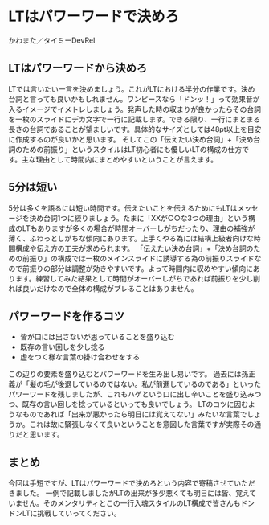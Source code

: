 # LTはパワーワードで決めろ
<div class="flushright">かわまた／タイミーDevRel</div>

## LTはパワーワードから決めろ
LTでは言いたい一言を決めましょう。これがLTにおける半分の作業です。決め台詞と言っても良いかもしれません。ワンピースなら「ドンッ！」って効果音が入るイメージでイメトレしましょう。発声した時の収まりが良かったらその台詞を一枚のスライドにデカ文字で一行に記載します。できる限り、一行にまとまる長さの台詞であることが望ましいです。具体的なサイズとしては48pt以上を目安に作成するのが良いかと思います。
そしてこの「伝えたい決め台詞」+「決め台詞のための前振り」というスタイルはLT初心者にも優しいLTの構成の仕方です。主な理由として時間内にまとめやすいということが言えます。

## 5分は短い
5分は多くを語るには短い時間です。伝えたいことを伝えるためにもLTはメッセージを決め台詞1つに絞りましょう。たまに「XXが○○な3つの理由」という構成のLTもありますが多くの場合が時間オーバーしがちだったり、理由の補強が薄く、ふわっとしがちな傾向にあります。上手くやる為には結構上級者向けな時間構成や伝え方の工夫が求められます。
「伝えたい決め台詞」+「決め台詞のための前振り」の構成では一枚のメインスライドに誘導する為の前振りスライドなので前振りの部分は調整が効きやすいです。よって時間内に収めやすい傾向にあります。練習してみた結果として時間がオーバーしがちであれば前振りを少し削れば良いだけなので全体の構成がブレることはありません。

## パワーワードを作るコツ
- 皆が口には出さないが思っていることを盛り込む
- 既存の言い回しを少し捻る
- 虚をつく様な言葉の掛け合わせをする

この辺りの要素を盛り込むとパワーワードを生み出し易いです。
過去には孫正義が「髪の毛が後退しているのではない。私が前進しているのである」といったパワーワードを残しましたが、これもハゲという口に出し辛いことを盛り込みつつ、既存の言い回しを捻っているといっても良いでしょう。
LTのコツに因むようなものであれば「出来が悪かったら明日には覚えてない」みたいな言葉でしょうか。これは故に緊張しなくて良いということを意図した言葉ですが実際その通りだと思います。

## まとめ
今回は手短ですが、LTはパワーワードで決めろという内容で寄稿させていただきました。
一例で記載しましたがLTの出来が多少悪くても明日には皆、覚えていません。そのメンタリティとこの一行入魂スタイルのLT構成で皆さんもドンドンLTに挑戦していってください。
